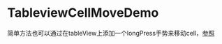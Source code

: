 # TableviewCellMoveDemo
简单方法也可以通过在tableView上添加一个longPress手势来移动cell，[参照](http://code.cocoachina.com/view/132942)
